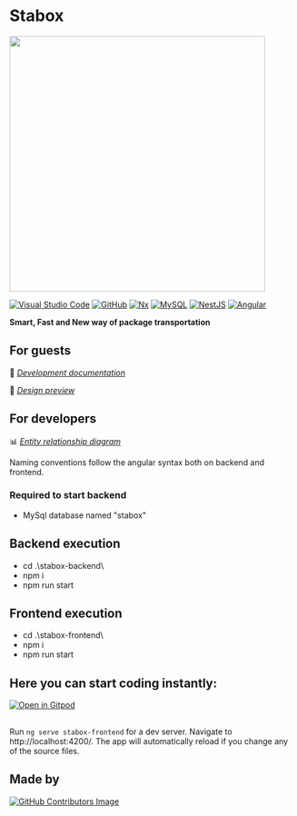# Stabox

<a href="https://www.stabox.hu"><img src="https://drive.google.com/uc?export=view&id=1wnxXt-08N5PoJNZN2JBUZTo6ij7rneQ1" width="450"/></a>

<a href="https://code.visualstudio.com/">![Visual Studio Code](https://img.shields.io/static/v1?style=for-the-badge&message=Visual+Studio+Code&color=007ACC&logo=Visual+Studio+Code&logoColor=FFFFFF&label=)</a>
<a href="https://github.com/">![GitHub](https://img.shields.io/static/v1?style=for-the-badge&message=GitHub&color=181717&logo=GitHub&logoColor=FFFFFF&label=)</a>
<a href="https://nx.dev/">![Nx](https://img.shields.io/static/v1?style=for-the-badge&message=Nx&color=143055&logo=Nx&logoColor=FFFFFF&label=)</a>
<a href="https://www.mysql.com/">![MySQL](https://img.shields.io/static/v1?style=for-the-badge&message=MySQL&color=4479A1&logo=MySQL&logoColor=FFFFFF&label=)</a>
<a href="https://nestjs.com/">![NestJS](https://img.shields.io/static/v1?style=for-the-badge&message=NestJS&color=E0234E&logo=NestJS&logoColor=FFFFFF&label=)</a>
<a href="https://angular.io/">![Angular](https://img.shields.io/static/v1?style=for-the-badge&message=Angular&color=DD0031&logo=Angular&logoColor=FFFFFF&label=)</a>

**Smart, Fast and New way of package transportation**

## For guests

:memo:
*[Development documentation](https://drive.google.com/drive/folders/1aS6iPvhOs3syn9xBn8x2ZOD_y9JpdqX3?usp=sharing)*

:art:
*[Design preview](https://www.figma.com/community/file/1049586110990675041/Stabox-Design)*

## For developers
:bar_chart:
*[Entity relationship diagram](https://drive.google.com/file/d/16Sp48zplwlCXzkh4lGCJgLFKxFITv4Oc/view?usp=sharing)*

Naming conventions follow the angular syntax both on backend and frontend.

### Required to start backend

- MySql database named "stabox"

## Backend execution

- cd .\stabox-backend\
- npm i
- npm run start

## Frontend execution

- cd .\stabox-frontend\
- npm i
- npm run start

## Here you can start coding instantly:
[![Open in Gitpod](https://gitpod.io/button/open-in-gitpod.svg)](https://gitpod.io/#https://github.com/barni363hun/Stabox)

##
Run `ng serve stabox-frontend` for a dev server. Navigate to http://localhost:4200/. The app will automatically reload if you change any of the source files.

## Made by
<a href="https://angular.io/">![GitHub Contributors Image](https://contrib.rocks/image?repo=barni363hun/stabox)</a>
